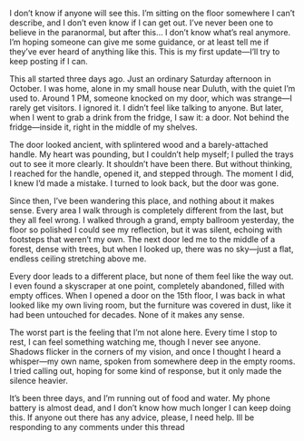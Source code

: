 I don’t know if anyone will see this. I’m sitting on the floor somewhere I can’t describe, and I don’t even know if I can get out. I’ve never been one to believe in the paranormal, but after this… I don’t know what’s real anymore. I’m hoping someone can give me some guidance, or at least tell me if they’ve ever heard of anything like this. This is my first update—I’ll try to keep posting if I can.

This all started three days ago. Just an ordinary Saturday afternoon in October. I was home, alone in my small house near Duluth, with the quiet I’m used to. Around 1 PM, someone knocked on my door, which was strange—I rarely get visitors. I ignored it. I didn’t feel like talking to anyone. But later, when I went to grab a drink from the fridge, I saw it: a door. Not behind the fridge—inside it, right in the middle of my shelves.

The door looked ancient, with splintered wood and a barely-attached handle. My heart was pounding, but I couldn’t help myself; I pulled the trays out to see it more clearly. It shouldn’t have been there. But without thinking, I reached for the handle, opened it, and stepped through. The moment I did, I knew I’d made a mistake. I turned to look back, but the door was gone.

Since then, I’ve been wandering this place, and nothing about it makes sense. Every area I walk through is completely different from the last, but they all feel wrong. I walked through a grand, empty ballroom yesterday, the floor so polished I could see my reflection, but it was silent, echoing with footsteps that weren’t my own. The next door led me to the middle of a forest, dense with trees, but when I looked up, there was no sky—just a flat, endless ceiling stretching above me.

Every door leads to a different place, but none of them feel like the way out. I even found a skyscraper at one point, completely abandoned, filled with empty offices. When I opened a door on the 15th floor, I was back in what looked like my own living room, but the furniture was covered in dust, like it had been untouched for decades. None of it makes any sense.

The worst part is the feeling that I’m not alone here. Every time I stop to rest, I can feel something watching me, though I never see anyone. Shadows flicker in the corners of my vision, and once I thought I heard a whisper—my own name, spoken from somewhere deep in the empty rooms. I tried calling out, hoping for some kind of response, but it only made the silence heavier.

It’s been three days, and I’m running out of food and water. My phone battery is almost dead, and I don’t know how much longer I can keep doing this. If anyone out there has any advice, please, I need help. Ill be responding to any comments under this thread
